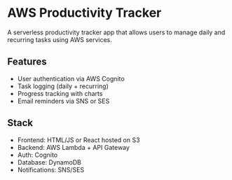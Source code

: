
# AWS Productivity Tracker

A serverless productivity tracker app that allows users to manage daily and recurring tasks using AWS services.

## Features
- User authentication via AWS Cognito
- Task logging (daily + recurring)
- Progress tracking with charts
- Email reminders via SNS or SES

## Stack
- Frontend: HTML/JS or React hosted on S3
- Backend: AWS Lambda + API Gateway
- Auth: Cognito
- Database: DynamoDB
- Notifications: SNS/SES

